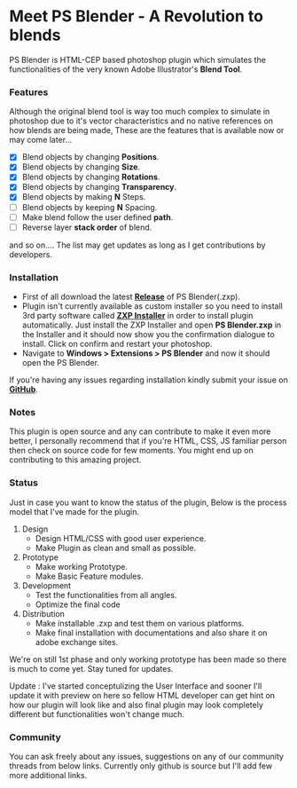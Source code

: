 # Meet PS Blender - A Revolution to blends

PS Blender is HTML-CEP based photoshop plugin which simulates the functionalities of the very known Adobe Illustrator's **Blend Tool**.

### Features

 Although the original blend tool is way too much complex to simulate in photoshop due to it's vector characteristics and no native references on how blends are being made, These are the features that is available now or may come later...
 
- [x]  Blend objects by changing **Positions**.
- [x]  Blend objects by changing **Size**.
- [x]  Blend objects by changing **Rotations**.
- [x]  Blend objects by changing **Transparency**.
- [x]  Blend objects by making **N** Steps.
- [ ]  Blend objects by keeping **N** Spacing.
- [ ]  Make blend follow the user defined **path**.
- [ ]  Reverse layer **stack order** of blend.

and so on.... The list may get updates as long as I get contributions by developers.

### Installation

* First of all download the latest [**Release**](https://github.com/Mr0nline/PS-Blender/releases) of PS Blender(.zxp).
* Plugin isn't currently available as custom installer so you need to install 3rd party software called [**ZXP Installer**](https://aescripts.com/learn/zxp-installer/) in order to install plugin automatically. Just install the ZXP Installer and open **PS Blender.zxp** in the Installer and it should now show you the confirmation dialogue to install. Click on confirm and restart your photoshop.
* Navigate to **Windows > Extensions > PS Blender** and now it should open the PS Blender.

If you're having any issues regarding installation kindly submit your issue on [**GitHub**](https://github.com/Mr0nline/PS-Blender/issues).

### Notes

This plugin is open source and any can contribute to make it even more better, I personally recommend that if you're HTML, CSS, JS familiar person then check on source code for few moments. You might end up on contributing to this amazing project.

### Status

Just in case you want to know the status of the plugin, Below is the process model that I've made for the plugin.
1. Design
    * Design HTML/CSS with good user experience.
    * Make Plugin as clean and small as possible.
2. Prototype
    * Make working Prototype.
    * Make Basic Feature modules.
3. Development
    * Test the functionalities from all angles.
    * Optimize the final code
4. Distribution
    * Make installable .zxp and test them on various platforms.
    * Make final installation with documentations and also share it on adobe exchange sites.

We're on still 1st phase and only working prototype has been made so there is much to come yet. Stay tuned for updates.

Update : I've started conceptulizing the User Interface and sooner I'll update it with preview on here so fellow HTML developer can get hint on how our plugin will look like and also final plugin may look completely different but functionalities won't change much.

### Community

You can ask freely about any issues, suggestions on any of our community threads from below links.
Currently only github is source but I'll add few more additional links.